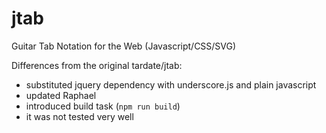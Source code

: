 # jtab
Guitar Tab Notation for the Web (Javascript/CSS/SVG)

Differences from the original tardate/jtab:
- substituted jquery dependency with underscore.js and plain javascript
- updated Raphael
- introduced build task (`npm run build`)
- it was not tested very well
